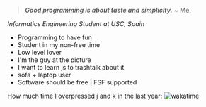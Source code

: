 > ***Good programming is about taste and simplicity.*** ~ Me.

 *Informatics Engineering Student at USC, Spain*

- Programming to have fun
- Student in my non-free time
- Low level lover 
- I'm the guy at the picture
- I want to learn js to trashtalk about it
- sofa + laptop user
- Software should be free | FSF supported

How much time I overpressed j and k in the last year: ![wakatime](https://wakatime.com/badge/user/2a7b4567-ab1f-4fb2-98ff-2b3fdbf94654.svg)

